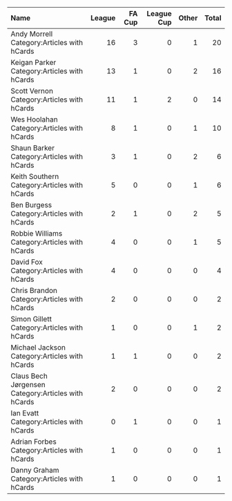 | Name                                               |   League |   FA Cup |   League Cup |   Other |   Total |
|:---------------------------------------------------|---------:|---------:|-------------:|--------:|--------:|
| Andy Morrell Category:Articles with hCards         |       16 |        3 |            0 |       1 |      20 |
| Keigan Parker Category:Articles with hCards        |       13 |        1 |            0 |       2 |      16 |
| Scott Vernon Category:Articles with hCards         |       11 |        1 |            2 |       0 |      14 |
| Wes Hoolahan Category:Articles with hCards         |        8 |        1 |            0 |       1 |      10 |
| Shaun Barker Category:Articles with hCards         |        3 |        1 |            0 |       2 |       6 |
| Keith Southern Category:Articles with hCards       |        5 |        0 |            0 |       1 |       6 |
| Ben Burgess Category:Articles with hCards          |        2 |        1 |            0 |       2 |       5 |
| Robbie Williams Category:Articles with hCards      |        4 |        0 |            0 |       1 |       5 |
| David Fox Category:Articles with hCards            |        4 |        0 |            0 |       0 |       4 |
| Chris Brandon Category:Articles with hCards        |        2 |        0 |            0 |       0 |       2 |
| Simon Gillett Category:Articles with hCards        |        1 |        0 |            0 |       1 |       2 |
| Michael Jackson Category:Articles with hCards      |        1 |        1 |            0 |       0 |       2 |
| Claus Bech Jørgensen Category:Articles with hCards |        2 |        0 |            0 |       0 |       2 |
| Ian Evatt Category:Articles with hCards            |        0 |        1 |            0 |       0 |       1 |
| Adrian Forbes Category:Articles with hCards        |        1 |        0 |            0 |       0 |       1 |
| Danny Graham Category:Articles with hCards         |        1 |        0 |            0 |       0 |       1 |